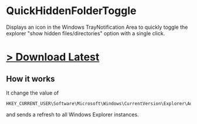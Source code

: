 QuickHiddenFolderToggle
=======================

Displays an icon in the Windows TrayNotification Area to quickly toggle the explorer "show hidden files/directories" option with a single click.

# [> Download Latest](https://github.com/Mikescher/QuickHiddenFolderToggle/releases)


## How it works

It change the value of

~~~
HKEY_CURRENT_USER\Software\Microsoft\Windows\CurrentVersion\Explorer\Advanced\Hidden
~~~

and sends a refresh to all Windows Explorer instances.
